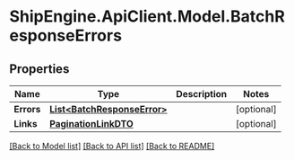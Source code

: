 # ShipEngine.ApiClient.Model.BatchResponseErrors
## Properties

Name | Type | Description | Notes
------------ | ------------- | ------------- | -------------
**Errors** | [**List&lt;BatchResponseError&gt;**](BatchResponseError.md) |  | [optional] 
**Links** | [**PaginationLinkDTO**](PaginationLinkDTO.md) |  | [optional] 

[[Back to Model list]](../README.md#documentation-for-models) [[Back to API list]](../README.md#documentation-for-api-endpoints) [[Back to README]](../README.md)

